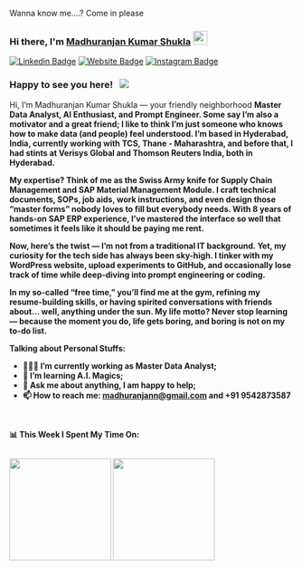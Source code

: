 
Wanna know me....? Come in please

### Hi there, I'm <a href="https://skst.in" target="_blank">Madhuranjan Kumar Shukla</a> <img src="https://media.giphy.com/media/hvRJCLFzcasrR4ia7z/giphy.gif" width="25px">

[![Linkedin Badge](https://img.shields.io/badge/-LinkedIn-0e76a8?style=flat-square&logo=Linkedin&logoColor=white)](https://www.linkedin.com/in/madhuranjan-shukla/)
[![Website Badge](https://img.shields.io/badge/Website-3b5998?style=flat-square&logo=google-chrome&logoColor=white)](https://wordpress.com/home/wantitgetitt.wordpress.com)
[![Instagram Badge](https://img.shields.io/badge/-Instagram-e4405f?style=flat-square&logo=Instagram&logoColor=white)](https://www.instagram.com/hnji.shuklaji/)


### Happy to see you here! &nbsp; ![](https://visitor-badge.glitch.me/badge?page_id=saddamskst.saddamskst)

Hi, I’m Madhuranjan Kumar Shukla — your friendly neighborhood <b>Master Data Analyst, AI Enthusiast, and Prompt Engineer<b>. Some say I’m also a <b>motivator and a great friend<b>; I like to think I’m just someone who knows how to make <b>data (and people) feel understood<b>. I’m based in <b>Hyderabad, India<b>, currently working with <b>TCS, Thane - Maharashtra<b>, and before that, I had stints at <b>Verisys Global and Thomson Reuters India<b>, both in Hyderabad.

My expertise? Think of me as the Swiss Army knife for <b>Supply Chain Management and SAP Material Management Module<b>. I craft technical <b>documents, SOPs, job aids, work instructions<b>, and even design those “master forms” nobody loves to fill but everybody needs. With <b>8 years<b> of hands-on <b>SAP ERP experience<b>, I’ve mastered the interface so well that sometimes it feels like it should be paying me rent.

Now, here’s the twist — <b>I’m not from a traditional IT background<b>. Yet, my <b>curiosity<b> for the <b>tech side<b> has always been sky-high. I tinker with my <b>WordPress website, upload experiments to GitHub, and occasionally lose track of time while deep-diving into prompt engineering or coding<b>.

In my so-called “free time,” <b>you’ll find me at the gym<b>, refining my <b>resume-building skills<b>, or having spirited conversations with friends about… well, anything under the sun. My life motto? <b>Never stop learning — because the moment you do, life gets boring, and boring is not on my to-do list<b>.


**Talking about Personal Stuffs:**

- 👨🏻‍💻 I’m currently working as Master Data Analyst;
- 🚀 I’m learning A.I. Magics;
- 💬 Ask me about anything, I am happy to help;
- 📫 How to reach me: madhuranjann@gmail.com and +91 9542873587

</br>

📊 **This Week I Spent My Time On:**
<!--START_SECTION:waka-->
```text

```
<!--END_SECTION:waka-->

<p>
  <img height="180em" src="https://github-readme-stats.vercel.app/api?username=satishdhawale&show_icons=true&hide_border=true&&count_private=true&include_all_commits=true" />
  <img height="180em" src="https://github-readme-stats.vercel.app/api/top-langs/?username=satishdhawale&exclude_repo=KNN-Image-Classification&show_icons=true&hide_border=true&layout=compact&langs_count=8"/>
</p>

